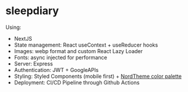 # sleepdiary

Using:

* NextJS
* State management: React useContext + useReducer hooks
* Images: webp format and custom React Lazy Loader
* Fonts: async injected for performance
* Server: Express
* Authentication: JWT + GoogleAPIs
* Styling: Styled Components (mobile first) + [NordTheme color palette](https://www.nordtheme.com/)
* Deployment: CI/CD Pipeline through Github Actions
